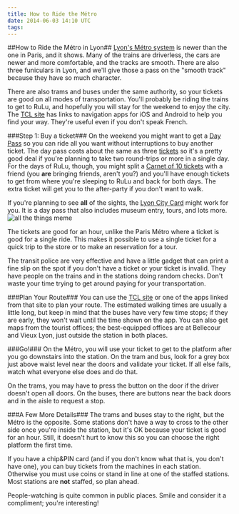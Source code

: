 ```yaml
---
title: How to Ride the Métro
date: 2014-06-03 14:10 UTC
tags:
---
```


##How to Ride the Métro in Lyon##
[Lyon's Métro system](http://www.tcl.fr/Decouvrir-TCL/Le-reseau) is newer than
the one in Paris, and it shows. Many of the trains are driverless, the cars are
newer and more comfortable, and the tracks are smooth. There are also three
funiculars in Lyon, and we'll give those a pass on the "smooth track" because
they have so much character.

There are also trams and buses under the same authority, so your tickets are
good on all modes of transportation. You'll probably be riding the trains to
get to RuLu, and hopefully you will stay for the weekend to enjoy
the city. The [TCL site](http://tcl.fr) has links to navigation apps for iOS
and Android to help you find your way. They're useful even if you don't speak
French.

###Step 1: Buy a ticket###
On the weekend you might want to get a [Day 
Pass](http://www.tcl.fr/Tarifs/Tickets/Tickets-Liberte/Ticket-Liberte-1-jour)
so you can ride all you want without interruptions to buy another ticket. The
day pass costs about the same as three
[tickets](http://www.tcl.fr/Tarifs/Tickets/Ticket-a-l-unite/Ticket-a-l-unite)
so it's a pretty good deal if you're planning to take two round-trips or more
in a single day.  For the days of RuLu, though, you might split a [Carnet of 10
tickets](http://www.tcl.fr/Tarifs/Tickets/Ticket-a-l-unite/Carnets-de-10-tickets)
with a friend (you **are** bringing friends, aren't you?) and you'll 
have enough tickets to get from where you're sleeping to RuLu and back for both
days. The extra ticket will get you to the after-party if you don't want to
walk.

If you're planning to see **all** of the sights, the [Lyon City
Card](http://www.lyon-france.com/Lyon-City-Card/Commandez-votre-Lyon-City-Card)
might work for you. It is a day pass that also includes museum entry, tours,
and lots more.  
![all the things meme](allthesights.jpg)

The tickets are good for an hour, unlike the Paris Métro where a ticket is good
for a single ride. This makes it possible to use a single ticket for a quick
trip to the store or to make an reservation for a tour. 

The transit police are very effective and have a little gadget that can print a
fine slip on the spot if you don't have a ticket or your ticket is invalid.
They have people on the trains and in the stations doing random checks. Don't
waste your time trying to get around paying for your transportation.

###Plan Your Route###
You can use the [TCL site](http://tcl.fr) or one of the apps linked from that
site to plan your route. The estimated walking times are usually a little long,
but keep in mind that the buses have very few time stops; if they are early,
they won't wait until the time shown on the app. You can also get maps from the
tourist offices; the best-equipped offices are at Bellecour and Vieux Lyon,
just outside the station in both places.

###Go!###
On the Métro, you will use your ticket to get to the platform after you go
downstairs into the station. On the tram and bus, look for a grey box just
above waist level near the doors and validate your ticket. If all else fails,
watch what everyone else does and do that. 

On the trams, you may have to press the button on the door if the driver
doesn't open all doors. On the buses, there are buttons near the back doors and
in the aisle to request a stop. 

###A Few More Details###
The trams and buses stay to the right, but the Métro is the opposite. Some
stations don't have a way to cross to the other side once you're inside the
station, but it's OK because your ticket is good for an hour. Still, it doesn't
hurt to know this so you can choose the right platform the first time.

If you have a chip&PIN card (and if you don't know what that is, you don't have
one), you can buy tickets from the machines in each station. Otherwise you must
use coins or stand in line at one of the staffed stations. Most stations are
**not** staffed, so plan ahead.

People-watching is quite common in public places. Smile and consider it a
compliment; you're interesting!
